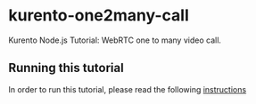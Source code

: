 kurento-one2many-call
=====================

Kurento Node.js Tutorial: WebRTC one to many video call.

Running this tutorial
---------------------

In order to run this tutorial, please read the following [instructions](https://kurento.openvidu.io/docs/current/tutorials/node/tutorial-one2many.html)

